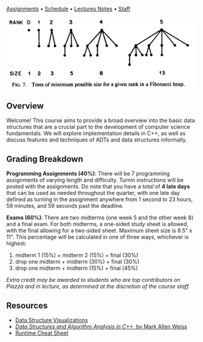 [Assignments](assignments.md) • [Schedule](schedule.md) • [Lectures Notes](lectures.md) • [Staff](staff.md)

![fibonacci heap](images/fibheap.png)

## Overview
Welcome! This course aims to provide a broad overview into the basic data structures
that are a crucial part to the development of computer science fundamentals. We will
explore implementation details in C++, as well as discuss features and
techniques of ADTs and data structures informally. 

## Grading Breakdown

**Programming Assignments (40%)**: There will be 7 programming assignments of varying length and difficulty.
Turnin instructions will be posted with the assignments. Do note that you have a _total_ of **4 late days**
that can be used as needed throughout the quarter, with one late day defined as turning in the assignment anywhere from
1 second to 23 hours, 59 minutes, and 59 seconds past the deadline.

**Exams (60%)**: There are two midterms (one week 5 and the other week 8) and a final exam. For both midterms, a one-sided
study sheet is allowed, with the final allowing for a two-sided sheet. Maximum sheet size is 8.5" x 11". This percentage will be calculated in one of three ways, whichever is highest:
1. midterm 1 (15%) + midterm 2 (15%) + final (30%)
2. drop one midterm + midterm (30%) + final (30%)
3. drop one midterm + midterm (15%) + final (45%)

_Extra credit may be awarded to students who are top contributors on Piazza and in lecture, as determined at the discretion of the course staff._

## Resources

* [Data Structure Visualizations](https://www.cs.usfca.edu/~galles/visualization/Algorithms.html)
* [_Data Structures and Algorithm Analysis in C++_, by Mark Allen Weiss](http://iips.icci.edu.iq/images/exam/DataStructuresAndAlgorithmAnalysisInCpp_2014.pdf)
* [Runtime Cheat Sheet](http://bigocheatsheet.com/)